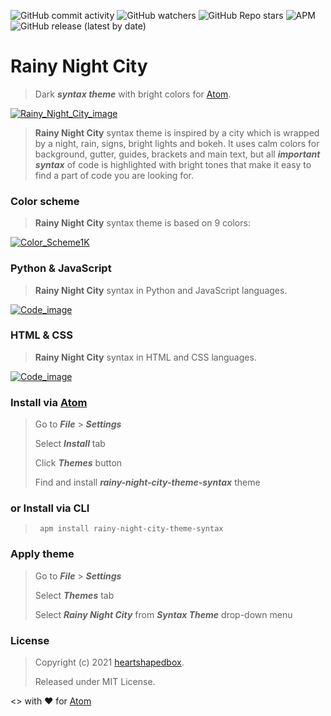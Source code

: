 ![GitHub commit activity](https://img.shields.io/github/commit-activity/m/heartshapedbox/rainy-night-city-theme-syntax?color=5955E8&label=commits)
![GitHub watchers](https://img.shields.io/github/watchers/heartshapedbox/rainy-night-city-theme-syntax?color=5955E8&logo=github)
![GitHub Repo stars](https://img.shields.io/github/stars/heartshapedbox/rainy-night-city-theme-syntax?color=5955E8&logo=github)
![APM](https://img.shields.io/apm/l/summer-twilight-sky-theme-syntax?color=green)
![GitHub release (latest by date)](https://img.shields.io/github/v/release/heartshapedbox/rainy-night-city-theme-syntax?color=FF4500)

# Rainy Night City
>Dark **_syntax theme_** with bright colors for [Atom](https://atom.io).

[![Rainy_Night_City_image](https://user-images.githubusercontent.com/27690717/132060776-9af41ac8-842e-4fc8-b382-983fb7aa7520.png)](https://user-images.githubusercontent.com/27690717/132060776-9af41ac8-842e-4fc8-b382-983fb7aa7520.png)

>**Rainy Night City** syntax theme is inspired by a city which is wrapped by a night, rain, signs, bright lights and bokeh. It uses calm colors for background, gutter, guides, brackets and main text, but all **_important syntax_** of code is highlighted with bright tones that make it easy to find a part of code you are looking for.

### Color scheme
>**Rainy Night City** syntax theme is based on 9 colors:

[![Color_Scheme1K](https://user-images.githubusercontent.com/27690717/132060773-34f06900-b0f4-4480-bccf-a60bbeaa8fb9.png)](https://user-images.githubusercontent.com/27690717/132060773-34f06900-b0f4-4480-bccf-a60bbeaa8fb9.png)

### Python & JavaScript
> **Rainy Night City** syntax in Python and JavaScript languages.

[![Code_image](https://user-images.githubusercontent.com/27690717/132058854-680392c9-5f69-4820-9923-2e933578c743.png)](https://user-images.githubusercontent.com/27690717/132058854-680392c9-5f69-4820-9923-2e933578c743.png)

### HTML & CSS
> **Rainy Night City** syntax in HTML and CSS languages.

[![Code_image](https://user-images.githubusercontent.com/27690717/132058852-e015e0cc-8158-464b-938a-f41961452ffa.png)](https://user-images.githubusercontent.com/27690717/132058852-e015e0cc-8158-464b-938a-f41961452ffa.png)

### Install via [Atom](https://atom.io)
> Go to **_File_** > **_Settings_**
>
> Select **_Install_** tab
>
> Click **_Themes_** button
>
> Find and install **_rainy-night-city-theme-syntax_** theme
### or Install via CLI
> <pre><code> apm install rainy-night-city-theme-syntax</code></pre>

### Apply theme
> Go to **_File_** > **_Settings_**
>
> Select **_Themes_** tab
>
> Select **_Rainy Night City_** from **_Syntax Theme_** drop-down menu

### License
> Copyright (c) 2021 [heartshapedbox](https://github.com/heartshapedbox).
>
> Released under MIT License.


<> with ❤ for [Atom](https://atom.io)
